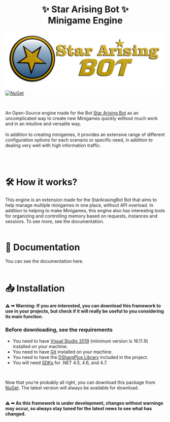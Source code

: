# <div align="center"> ✨ Star Arising Bot ✨ <br/> Minigame Engine</div>

![Bot Thumb](https://github.com/StarArisingBot-Project/SAB-MinigameEngine/blob/main/docs/images/StarArisingBot%20Thumb.png)
[![NuGet](https://img.shields.io/nuget/vpre/Starciad.SABMinigameEngine.svg)](https://nuget.org/packages/Starciad.SABMinigameEngine)

<br/>

An Open-Source engine made for the Bot [Star Arising Bot](https://github.com/StarArisingBot-Project/StarArisingBot) as an uncomplicated way to create new Minigames quickly without much work and in an intuitive and versatile way.<br/><br/>
In addition to creating minigames, it provides an extensive range of different configuration options for each scenario or specific need, in addition to dealing very well with high information traffic.

<br/><br/>

# 🛠️ How it works? 
This engine is an extension made for the StarArasingBot Bot that aims to help manage multiple minigames in one place, without API overload. In addition to helping to make Minigames, this engine also has interesting tools for organizing and controlling memory based on requests, instances and sessions. To see more, see the documentation. 
<br/><br/>

# 📗 Documentation
You can see the documentation here.
<br/><br/>

# 📥 Installation
<b>⚠️ ➥ Warning: If you are interested, you can download this framework to use in your projects, but check if it will really be useful to you considering its main function.</b>
<br/>

### Before downloading, see the requirements
- You need to have [Visual Studio 2019](https://visualstudio.microsoft.com/pt-br/vs/community/) (minimum version is 16.11.9) installed on your machine.
- You need to have [Git](https://desktop.github.com) installed on your machine.
- You need to have the [DSharpPlus Library](https://github.com/DSharpPlus/DSharpPlus) included in the project.
- You will need [SDKs](https://dotnet.microsoft.com/en-us/download/visual-studio-sdks) for .NET 4.5, 4.6, and 4.7. 

<br/>

Now that you're probably all right, you can download this package from [NuGet](https://www.nuget.org/packages/Starciad.SABMinigameEngine/1.0.0). The latest version will always be available for download. <br/><br/>

<b>⚠️ ➥ As this framework is under development, changes without warnings may occur, so always stay tuned for the latest news to see what has changed.</b>
